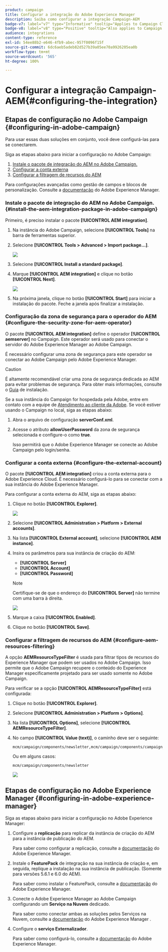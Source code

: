 ```yaml
---
product: campaign
title: Configurar a integração do Adobe Experience Manager
description: Saiba como configurar a integração Campaign-AEM
badge-v7: label="v7" type="Informative" tooltip="Applies to Campaign Classic v7"
badge-v8: label="v8" type="Positive" tooltip="Also applies to Campaign v8"
audience: integrations
content-type: reference
exl-id: 54ee88b2-e646-4fb9-abec-957f0096f15f
source-git-commit: 6dc6aeb5adeb82d527b39a05ee70a9926205ea0b
workflow-type: tm+mt
source-wordcount: '565'
ht-degree: 100%

---
```


# Configurar a integração Campaign-AEM{#configuring-the-integration}



## Etapas de configuração no Adobe Campaign {#configuring-in-adobe-campaign}

Para usar essas duas soluções em conjunto, você deve configurá-las para se conectarem.

Siga as etapas abaixo para iniciar a configuração no Adobe Campaign:

1. [Instale o pacote de integração do AEM no Adobe Campaign.](#install-the-aem-integration-package-in-adobe-campaign)
1. [Configurar a conta externa](#configure-the-external-account)
1. [Configurar a filtragem de recursos do AEM](#configure-aem-resources-filtering)

Para configurações avançadas como gestão de campos e blocos de personalização. Consulte a [documentação](https://helpx.adobe.com/br/experience-manager/6-5/sites/administering/using/campaignonpremise.html) do Adobe Experience Manager.

### Instale o pacote de integração do AEM no Adobe Campaign. {#install-the-aem-integration-package-in-adobe-campaign}

Primeiro, é preciso instalar o pacote **[!UICONTROL AEM integration]**.

1. Na instância do Adobe Campaign, selecione **[!UICONTROL Tools]** na barra de ferramentas superior.
1. Selecione **[!UICONTROL Tools > Advanced > Import package...]**.

   ![](assets/aem_config_1.png)

1. Selecione **[!UICONTROL Install a standard package]**.
1. Marque **[!UICONTROL AEM integration]** e clique no botão **[!UICONTROL Next]**.

   ![](assets/aem_config_2.png)

1. Na próxima janela, clique no botão **[!UICONTROL Start]** para iniciar a instalação do pacote. Feche a janela após finalizar a instalação.

### Configuração da zona de segurança para o operador do AEM {#configure-the-security-zone-for-aem-operator}

O pacote **[!UICONTROL AEM integration]** define o operador **[!UICONTROL aemserver]** no Campaign. Este operador será usado para conectar o servidor do Adobe Experience Manager ao Adobe Campaign.

É necessário configurar uma zona de segurança para este operador se conectar ao Adobe Campaign pelo Adobe Experience Manager.

>[!CAUTION]
>
>É altamente recomendável criar uma zona de segurança dedicada ao AEM para evitar problemas de segurança. Para obter mais informações, consulte o [Guia](../../installation/using/security-zones.md) de instalação.

Se a sua instância do Campaign for hospedada pela Adobe, entre em contato com a equipe de [Atendimento ao cliente da Adobe](https://helpx.adobe.com/br/enterprise/admin-guide.html/enterprise/using/support-for-experience-cloud.ug.html). Se você estiver usando o Campaign no local, siga as etapas abaixo:

1. Abra o arquivo de configuração **serverConf.xml**.
1. Acesse o atributo **allowUserPassword** da zona de segurança selecionada e configure-o como **true**.

   Isso permitirá que o Adobe Experience Manager se conecte ao Adobe Campaign pelo login/senha.

### Configurar a conta externa {#configure-the-external-account}

O pacote **[!UICONTROL AEM integration]** criou a conta externa para o Adobe Experience Cloud. É necessário configurá-lo para se conectar com a sua instância do Adobe Experience Manager.

Para configurar a conta externa do AEM, siga as etapas abaixo:

1. Clique no botão **[!UICONTROL Explorer]**.

   ![](assets/aem_config_3.png)

1. Selecione **[!UICONTROL Administration > Platform > External accounts]**.
1. Na lista **[!UICONTROL External account]**, selecione **[!UICONTROL AEM instance]**.
1. Insira os parâmetros para sua instância de criação do AEM:

   * **[!UICONTROL Server]**
   * **[!UICONTROL Account]**
   * **[!UICONTROL Password]**

   >[!NOTE]
   >
   >Certifique-se de que o endereço do **[!UICONTROL Server]** não termine com uma barra à direita.

   ![](assets/aem_config_4.png)

1. Marque a caixa **[!UICONTROL Enabled]**.
1. Clique no botão **[!UICONTROL Save]**.

### Configurar a filtragem de recursos do AEM {#configure-aem-resources-filtering}

A opção **AEMResourceTypeFilter** é usada para filtrar tipos de recursos do Experience Manager que podem ser usados no Adobe Campaign. Isso permite que o Adobe Campaign recupere o conteúdo do Experience Manager especificamente projetado para ser usado somente no Adobe Campaign.

Para verificar se a opção **[!UICONTROL AEMResourceTypeFilter]** está configurada:

1. Clique no botão **[!UICONTROL Explorer]**.
1. Selecione **[!UICONTROL Administration > Platform > Options]**.
1. Na lista **[!UICONTROL Options]**, selecione **[!UICONTROL AEMResourceTypeFilter]**.
1. No campo **[!UICONTROL Value (text)]**, o caminho deve ser o seguinte:

   ```
   mcm/campaign/components/newsletter,mcm/campaign/components/campaign_newsletterpage,mcm/neolane/components/newsletter
   ```

   Ou em alguns casos:

   ```
   mcm/campaign/components/newsletter
   ```

   ![](assets/aem_config_5.png)

## Etapas de configuração no Adobe Experience Manager {#configuring-in-adobe-experience-manager}

Siga as etapas abaixo para iniciar a configuração no Adobe Experience Manager:

1. Configure a **replicação** para replicar da instância de criação do AEM para a instância de publicação do AEM.

   Para saber como configurar a replicação, consulte a [documentação](https://helpx.adobe.com/br/experience-manager/6-5/sites/deploying/using/replication.html) do Adobe Experience Manager.

1. Instale o **FeaturePack** de integração na sua instância de criação e, em seguida, replique a instalação na sua instância de publicação. (Somente para versões 5.6.1 e 6.0 do AEM).

   Para saber como instalar o FeaturePack, consulte a [documentação](https://helpx.adobe.com/br/experience-manager/aem-previous-versions.html) do Adobe Experience Manager.

1. Conecte o Adobe Experience Manager ao Adobe Campaign configurando um **Serviço na Nuvem** dedicado.

   Para saber como conectar ambas as soluções pelos Serviços na Nuvem, consulte a [documentação](https://helpx.adobe.com/br/experience-manager/6-5/sites/administering/using/campaignonpremise.html#ConfiguringAdobeExperienceManager) do Adobe Experience Manager .

1. Configure o **serviço Externalizador**.

   Para saber como configurá-lo, consulte a [documentação](https://helpx.adobe.com/br/experience-manager/6-5/sites/developing/using/externalizer.html) do Adobe Experience Manager.
